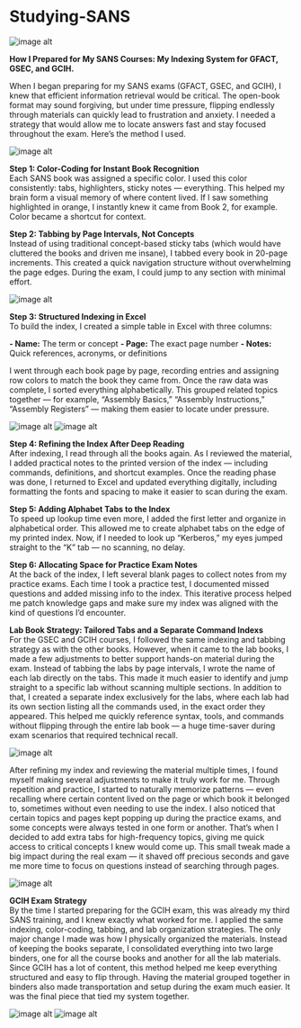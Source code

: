 # Studying-SANS

![image alt](https://github.com/dita-cyber/Studying-SANS/blob/4e437fe6335d02573bf4d1e98d2a5018a4561088/SANSStudying1.png)

**How I Prepared for My SANS Courses: My Indexing System for GFACT, GSEC, and GCIH.**

When I began preparing for my SANS exams (GFACT, GSEC, and GCIH), I knew that efficient information retrieval would be critical. The open-book format may sound forgiving, but under time pressure, flipping endlessly through materials can quickly lead to frustration and anxiety. I needed a strategy that would allow me to locate answers fast and stay focused throughout the exam. Here’s the method I used.

![image alt](https://github.com/dita-cyber/Studying-SANS/blob/ffd1089fa8d1e011b2a43c65536cad9c1d27d7e4/sans1gfact.jpg)

**Step 1: Color-Coding for Instant Book Recognition**<br/>
Each SANS book was assigned a specific color. I used this color consistently: tabs, highlighters, sticky notes — everything. This helped my brain form a visual memory of where content lived. If I saw something highlighted in orange, I instantly knew it came from Book 2, for example. Color became a shortcut for context.

**Step 2: Tabbing by Page Intervals, Not Concepts**<br/>
Instead of using traditional concept-based sticky tabs (which would have cluttered the books and driven me insane), I tabbed every book in 20-page increments. This created a quick navigation structure without overwhelming the page edges. During the exam, I could jump to any section with minimal effort.

![image alt](https://github.com/dita-cyber/Studying-SANS/blob/ffd1089fa8d1e011b2a43c65536cad9c1d27d7e4/gfact22.jpg)

**Step 3: Structured Indexing in Excel**<br/>
To build the index, I created a simple table in Excel with three columns:

**- Name:** The term or concept
**- Page:** The exact page number
**- Notes:** Quick references, acronyms, or definitions

I went through each book page by page, recording entries and assigning row colors to match the book they came from. Once the raw data was complete, I sorted everything alphabetically. This grouped related topics together — for example, “Assembly Basics,” “Assembly Instructions,” “Assembly Registers” — making them easier to locate under pressure.

![image alt](https://github.com/dita-cyber/Studying-SANS/blob/ffd1089fa8d1e011b2a43c65536cad9c1d27d7e4/gfact44.jpg)
![image alt](https://github.com/dita-cyber/Studying-SANS/blob/ffd1089fa8d1e011b2a43c65536cad9c1d27d7e4/gfact33.jpg)

**Step 4: Refining the Index After Deep Reading**<br/>
After indexing, I read through all the books again. As I reviewed the material, I added practical notes to the printed version of the index — including commands, definitions, and shortcut examples. Once the reading phase was done, I returned to Excel and updated everything digitally, including formatting the fonts and spacing to make it easier to scan during the exam.

**Step 5: Adding Alphabet Tabs to the Index**<br/>
To speed up lookup time even more, I added the first letter and organize in alphabetical order. This allowed me to create alphabet tabs on the edge of my printed index. Now, if I needed to look up “Kerberos,” my eyes jumped straight to the “K” tab — no scanning, no delay.

**Step 6: Allocating Space for Practice Exam Notes**<br/>
At the back of the index, I left several blank pages to collect notes from my practice exams. Each time I took a practice test, I documented missed questions and added missing info to the index. This iterative process helped me patch knowledge gaps and make sure my index was aligned with the kind of questions I’d encounter.

**Lab Book Strategy: Tailored Tabs and a Separate Command Indexs**<br/>
For the GSEC and GCIH courses, I followed the same indexing and tabbing strategy as with the other books. However, when it came to the lab books, I made a few adjustments to better support hands-on material during the exam. Instead of tabbing the labs by page intervals, I wrote the name of each lab directly on the tabs. This made it much easier to identify and jump straight to a specific lab without scanning multiple sections. In addition to that, I created a separate index exclusively for the labs, where each lab had its own section listing all the commands used, in the exact order they appeared. This helped me quickly reference syntax, tools, and commands without flipping through the entire lab book — a huge time-saver during exam scenarios that required technical recall.

![image alt](https://github.com/dita-cyber/Studying-SANS/blob/ffd1089fa8d1e011b2a43c65536cad9c1d27d7e4/gsec1.jpg)

After refining my index and reviewing the material multiple times, I found myself making several adjustments to make it truly work for me. Through repetition and practice, I started to naturally memorize patterns — even recalling where certain content lived on the page or which book it belonged to, sometimes without even needing to use the index. I also noticed that certain topics and pages kept popping up during the practice exams, and some concepts were always tested in one form or another. That’s when I decided to add extra tabs for high-frequency topics, giving me quick access to critical concepts I knew would come up. This small tweak made a big impact during the real exam — it shaved off precious seconds and gave me more time to focus on questions instead of searching through pages.

![image alt](https://github.com/dita-cyber/Studying-SANS/blob/ffd1089fa8d1e011b2a43c65536cad9c1d27d7e4/gsec2.jpg)

**GCIH Exam Strategy**<br/>
By the time I started preparing for the GCIH exam, this was already my third SANS training, and I knew exactly what worked for me. I applied the same indexing, color-coding, tabbing, and lab organization strategies. The only major change I made was how I physically organized the materials. Instead of keeping the books separate, I consolidated everything into two large binders, one for all the course books and another for all the lab materials. Since GCIH has a lot of content, this method helped me keep everything structured and easy to flip through. Having the material grouped together in binders also made transportation and setup during the exam much easier. It was the final piece that tied my system together.

![image alt](https://github.com/dita-cyber/Studying-SANS/blob/ffd1089fa8d1e011b2a43c65536cad9c1d27d7e4/gcih1.jpg)
![image alt](https://github.com/dita-cyber/Studying-SANS/blob/ffd1089fa8d1e011b2a43c65536cad9c1d27d7e4/gcih2.jpg)



